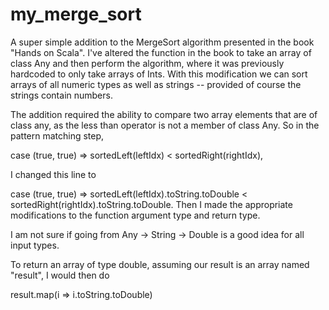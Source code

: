 # my_merge_sort
A super simple addition to the MergeSort algorithm presented in the book "Hands on Scala". I've altered the function in the book to take an array of class Any and then perform the algorithm, where it was previously hardcoded to only take arrays of Ints. With this modification we can sort arrays of all numeric types as well as strings -- provided of course the strings contain numbers.

The addition required the ability to compare two array elements that are of class any, as the less than operator is not a member of class Any. So in the pattern matching step,

case (true, true) => sortedLeft(leftIdx) < sortedRight(rightIdx),

I changed this line to 

case (true, true) => sortedLeft(leftIdx).toString.toDouble < sortedRight(rightIdx).toString.toDouble. Then I made the appropriate modifications to the function argument type and return type.

I am not sure if going from Any -> String -> Double is a good idea for all input types.

To return an array of type double, assuming our result is an array named "result", I would then do 

result.map(i => i.toString.toDouble) 



